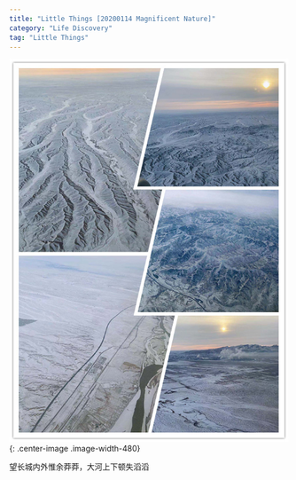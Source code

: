 ```yaml
---
title: "Little Things [20200114 Magnificent Nature]"
category: "Life Discovery"
tag: "Little Things"
---
```


![Magnificent Nature](/img/LifeDiscovery/20200114.jpg "Magnificent Nature"){: .center-image .image-width-480}

望长城内外惟余莽莽，大河上下顿失滔滔
